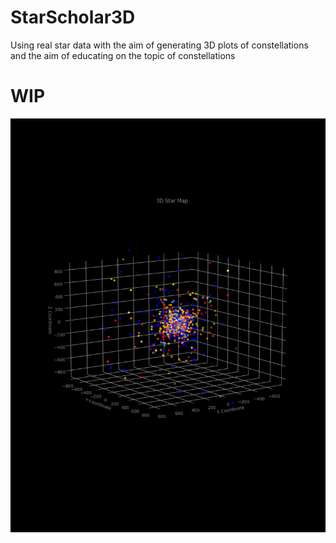 # StarScholar3D
Using real star data with the aim of generating 3D plots of constellations and the aim of educating on the topic of constellations

# WIP

![3D star map](fig_1.png)
